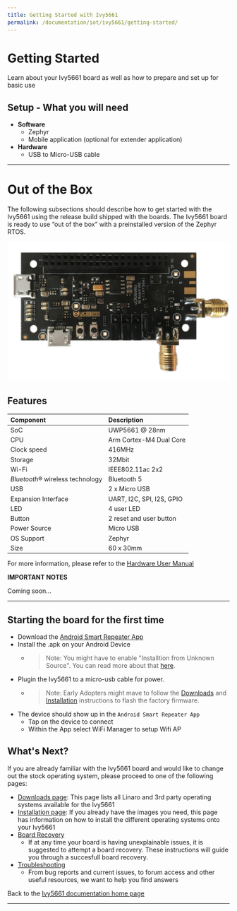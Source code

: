 ```yaml
---
title: Getting Started with Ivy5661
permalink: /documentation/iot/ivy5661/getting-started/
---
```

# Getting Started

Learn about your Ivy5661 board as well as how to prepare and set up for basic use

## Setup - What you will need

- **Software**
  - Zephyr
  - Mobile application (optional for extender application)
- **Hardware**
  - USB to Micro-USB cable

***

# Out of the Box

The following subsections should describe how to get started with the Ivy5661 using the release build shipped with the boards. The Ivy5661 board is ready to use “out of the box” with a preinstalled version of the Zephyr RTOS.

<img src="../images/IVY5661-Front-small.png" data-canonical-src="../images/IVY5661-Front-small.png"/>

## Features

|   Component          |   Description                   |
|:---------------------|:--------------------------------|
| SoC                  | UWP5661 @ 28nm                  |
| CPU                  | Arm Cortex-M4 Dual Core         |
| Clock speed          | 416MHz                          |
| Storage              | 32Mbit                          |
| Wi-Fi                | IEEE802.11ac 2x2                |
| _Bluetooth_® wireless technology            | Bluetooth 5                     |
| USB                  | 2 x Micro USB                   |
| Expansion Interface  | UART, I2C, SPI, I2S, GPIO       |
| LED                  | 4 user LED                      |
| Button               | 2 reset and user button         |
| Power Source         | Micro USB                       |
| OS Support           | Zephyr                          |
| Size                 | 60 x 30mm                       |

For more information, please refer to the [Hardware User Manual](../hardware-docs/)

**IMPORTANT NOTES**

Coming soon...

***

## Starting the board for the first time

- Download the [Android Smart Repeater App](https://github.com/unisoc/Android-SmartRepeater/raw/master/SmartRepeater/releaseAPK/SmartRepeater_W18.46.2.apk)
- Install the .apk on your Android Device
   - > Note: You might have to enable "Installtion from Unknown Source". You can read more about that [here](https://developer.android.com/distribute/marketing-tools/alternative-distribution#unknown-sources).
- Plugin the Ivy5661 to a micro-usb cable for power.
  - > Note: Early Adopters might mave to follow the [Downloads](../downloads/) and [Installation](../installation/) instructions to flash the factory firmware.
- The device should show up in the `Android Smart Repeater App`
   - Tap on the device to connect
   - Within the App select WiFi Manager to setup Wifi AP

## What's Next?

If you are already familiar with the Ivy5661 board and would like to change out the stock operating system, please proceed to one of the following pages:
- [Downloads page](../downloads/): This page lists all Linaro and 3rd party operating systems available for the Ivy5661
- [Installation page](../installation/): If you already have the images you need, this page has information on how to install the different operating systems onto your Ivy5661
- [Board Recovery](../installation/)
   - If at any time your board is having unexplainable issues, it is suggested to attempt a board recovery. These instructions will guide you through a succesfull board recovery.
- [Troubleshooting](../support/)
  - From bug reports and current issues, to forum access and other useful resources, we want to help you find answers

Back to the [Ivy5661 documentation home page](../)

***
